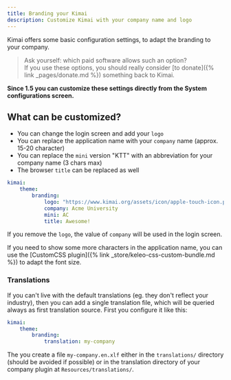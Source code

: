 ```yaml
---
title: Branding your Kimai
description: Customize Kimai with your company name and logo
---
```


Kimai offers some basic configuration settings, to adapt the branding to your company.

> Ask yourself: which paid software allows such an option?  
> If you use these options, you should really consider [to donate]({% link _pages/donate.md %}) something back to Kimai.

**Since 1.5 you can customize these settings directly from the System configurations screen.**

## What can be customized?

- You can change the login screen and add your `logo`
- You can replace the application name with your `company` name (approx. 15-20 character)
- You can replace the `mini` version "KTT" with an abbreviation for your company name (3 chars max)
- The browser `title` can be replaced as well

```yaml
kimai:
    theme:
        branding:
            logo: "https://www.kimai.org/assets/icon/apple-touch-icon.png"
            company: Acme University
            mini: AC
            title: Awesome!
```

If you remove the `logo`, the value of `company` will be used in the login screen.

If you need to show some more characters in the application name, you can use the [CustomCSS plugin]({% link _store/keleo-css-custom-bundle.md %}) to adapt the font size.

### Translations

If you can't live with the default translations (eg. they don't reflect your industry), then you can add a single translation file,
which will be queried always as first translation source. First you configure it like this:

```yaml
kimai:
    theme:
        branding:
            translation: my-company
```

The you create a file `my-company.en.xlf` either in the `translations/` directory (should be avoided if possible) or in 
the translation directory of your company plugin at `Resources/translations/`.
